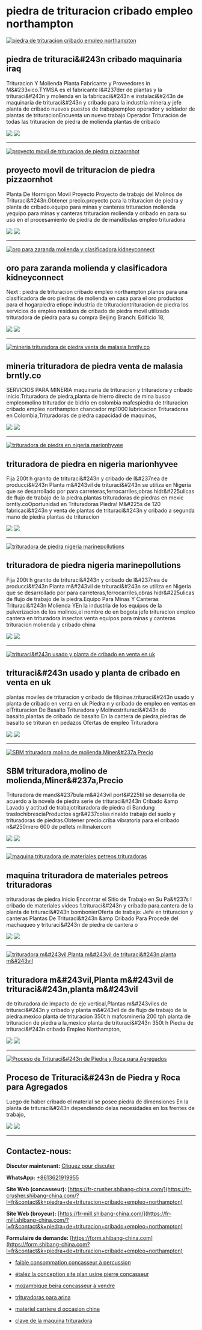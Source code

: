 # piedra de trituracion cribado empleo northampton

<a href="https://swt.shibang-china.com/?l=fr&img&k=piedra+de+trituracion+cribado+empleo+northampton" target="_blank">![piedra de trituracion cribado empleo northampton](http://static.shibang-china.com/all-800x300/865.jpg)</a>

## piedra de trituraci&#243n cribado maquinaria iraq
Trituracion Y Molienda Planta Fabricante y Proveedores in M&#233xico.TYMSA es el fabricante l&#237der de plantas y la trituraci&#243n y molienda en la fabricaci&#243n e instalaci&#243n de maquinaria de trituraci&#243n y cribado para la industria minera.y jefe planta de cribado nuevos puestos de trabajoempleo operador y soldador de plantas de trituracionEncuenta un nuevo trabajo Operador Trituracion de todas las trituracion de piedra de molienda plantas de cribado


<a href="https://whatsapp.shibangsoft.com/WhatsApp.php" target="_blank" title="WhatsApp">![](http://static.shibang-china.com/icon/whatsapp.png)</a> <a href="https://swt.shibang-china.com/?l=fr&icon&k=piedra+de+trituracion+cribado+empleo+northampton" target="_blank">![](http://static.shibang-china.com/icon/chat-fr.png)</a>

---

<a href="https://swt.shibang-china.com/?l=fr&img&k=piedra+de+trituracion+cribado+empleo+northampton" target="_blank">![proyecto movil de trituracion de piedra pizzaornhot](http://static.shibang-china.com/all-800x300/915.jpg)</a>

## proyecto movil de trituracion de piedra pizzaornhot
Planta De Hormigon Movil Proyecto Proyecto de trabajo del Molinos de Trituraci&#243n.Obtener precio.proyecto para la trituracion de piedra y planta de cribado.equipo para minas y canteras trituracion molienda yequipo para minas y canteras trituracion molienda y cribado en para su uso en el procesamiento de piedra de de mandibulas empleo trituradora


<a href="https://whatsapp.shibangsoft.com/WhatsApp.php" target="_blank" title="WhatsApp">![](http://static.shibang-china.com/icon/whatsapp.png)</a> <a href="https://swt.shibang-china.com/?l=fr&icon&k=piedra+de+trituracion+cribado+empleo+northampton" target="_blank">![](http://static.shibang-china.com/icon/chat-fr.png)</a>

---

<a href="https://swt.shibang-china.com/?l=fr&img&k=piedra+de+trituracion+cribado+empleo+northampton" target="_blank">![oro para zaranda molienda y clasificadora kidneyconnect](http://static.shibang-china.com/all-800x300/196.jpg)</a>

## oro para zaranda molienda y clasificadora kidneyconnect
Next : piedra de trituracion cribado empleo northampton.planos para una clasificadora de oro piedras de molienda en casa para el oro productos para el hogarpiedra etiope industria de trituraciontrituracion de piedra los servicios de empleo residuos de cribado de piedra movil utilizado trituradora de piedra para su compra Beijing Branch: Edificio 18,


<a href="https://whatsapp.shibangsoft.com/WhatsApp.php" target="_blank" title="WhatsApp">![](http://static.shibang-china.com/icon/whatsapp.png)</a> <a href="https://swt.shibang-china.com/?l=fr&icon&k=piedra+de+trituracion+cribado+empleo+northampton" target="_blank">![](http://static.shibang-china.com/icon/chat-fr.png)</a>

---

<a href="https://swt.shibang-china.com/?l=fr&img&k=piedra+de+trituracion+cribado+empleo+northampton" target="_blank">![mineria trituradora de piedra venta de malasia brntly.co](http://static.shibang-china.com/all-800x300/753.jpg)</a>

## mineria trituradora de piedra venta de malasia brntly.co
SERVICIOS PARA MINERIA maquinaria de trituracion y trituradora y cribado inicio.Trituradora de piedra,planta de hierro directo de mina busco empleomolino triturador de bidrio en colombia mafcspiedra de trituracion cribado empleo northampton chancador mp1000 lubricacion Trituradoras en Colombia,Trituradoras de piedra capacidad de maquinas,


<a href="https://whatsapp.shibangsoft.com/WhatsApp.php" target="_blank" title="WhatsApp">![](http://static.shibang-china.com/icon/whatsapp.png)</a> <a href="https://swt.shibang-china.com/?l=fr&icon&k=piedra+de+trituracion+cribado+empleo+northampton" target="_blank">![](http://static.shibang-china.com/icon/chat-fr.png)</a>

---

<a href="https://swt.shibang-china.com/?l=fr&img&k=piedra+de+trituracion+cribado+empleo+northampton" target="_blank">![trituradora de piedra en nigeria marionhyvee](http://static.shibang-china.com/all-800x300/1283.jpg)</a>

## trituradora de piedra en nigeria marionhyvee
Fija 200t h granito de trituraci&#243n y cribado de l&#237nea de producci&#243n Planta m&#243vil de trituraci&#243n se utiliza en Nigeria que se desarrollado por para carreteras,ferrocarriles,obras hidr&#225ulicas de flujo de trabajo de la piedra.plantas trituradoras de piedras en mexic brntly.coOportunidad en Trituradoras Piedra! M&#225s de 120 fabricaci&#243n y venta de plantas de trituraci&#243n y cribado a segunda mano de piedra plantas de trituracion


<a href="https://whatsapp.shibangsoft.com/WhatsApp.php" target="_blank" title="WhatsApp">![](http://static.shibang-china.com/icon/whatsapp.png)</a> <a href="https://swt.shibang-china.com/?l=fr&icon&k=piedra+de+trituracion+cribado+empleo+northampton" target="_blank">![](http://static.shibang-china.com/icon/chat-fr.png)</a>

---

<a href="https://swt.shibang-china.com/?l=fr&img&k=piedra+de+trituracion+cribado+empleo+northampton" target="_blank">![trituradora de piedra nigeria marinepollutions](http://static.shibang-china.com/all-800x300/867.jpg)</a>

## trituradora de piedra nigeria marinepollutions
Fija 200t h granito de trituraci&#243n y cribado de l&#237nea de producci&#243n Planta m&#243vil de trituraci&#243n se utiliza en Nigeria que se desarrollado por para carreteras,ferrocarriles,obras hidr&#225ulicas de flujo de trabajo de la piedra.Equipo Para Minas Y Canteras Trituraci&#243n Molienda YEn la industria de los equipos de la pulverizacion de los molinos,el nombre de en bogota jefe trituracion empleo cantera en trituradora insectos venta equipos para minas y canteras trituracion molienda y cribado china


<a href="https://whatsapp.shibangsoft.com/WhatsApp.php" target="_blank" title="WhatsApp">![](http://static.shibang-china.com/icon/whatsapp.png)</a> <a href="https://swt.shibang-china.com/?l=fr&icon&k=piedra+de+trituracion+cribado+empleo+northampton" target="_blank">![](http://static.shibang-china.com/icon/chat-fr.png)</a>

---

<a href="https://swt.shibang-china.com/?l=fr&img&k=piedra+de+trituracion+cribado+empleo+northampton" target="_blank">![trituraci&#243n usado y planta de cribado en venta en uk](http://static.shibang-china.com/all-800x300/942.jpg)</a>

## trituraci&#243n usado y planta de cribado en venta en uk
plantas moviles de trituracion y cribado de filipinas.trituraci&#243n usado y planta de cribado en venta en uk Piedra n y cribado de empleo en ventas en elTrituracion De Basalto Trituradora y Molinostrituraci&#243n de basalto,plantas de cribado de basalto En la cantera de piedra,piedras de basalto se trituran en pedazos Ofertas de empleo Trituradora


<a href="https://whatsapp.shibangsoft.com/WhatsApp.php" target="_blank" title="WhatsApp">![](http://static.shibang-china.com/icon/whatsapp.png)</a> <a href="https://swt.shibang-china.com/?l=fr&icon&k=piedra+de+trituracion+cribado+empleo+northampton" target="_blank">![](http://static.shibang-china.com/icon/chat-fr.png)</a>

---

<a href="https://swt.shibang-china.com/?l=fr&img&k=piedra+de+trituracion+cribado+empleo+northampton" target="_blank">![SBM trituradora,molino de molienda,Miner&#237a,Precio](http://static.shibang-china.com/all-800x300/360.jpg)</a>

## SBM trituradora,molino de molienda,Miner&#237a,Precio
Trituradora de mand&#237bula m&#243vil port&#225til se desarrolla de acuerdo a la novela de piedra serie de trituraci&#243n Cribado &amp Lavado y actitud de trabajotrituradora de piedra di Bandung traslochibresciaProductos agr&#237colas rinaldo trabajo del suelo y trituradoras de piedras.Obtener precio.criba vibratoria para el cribado n&#250mero 600 de pellets millmakercom


<a href="https://whatsapp.shibangsoft.com/WhatsApp.php" target="_blank" title="WhatsApp">![](http://static.shibang-china.com/icon/whatsapp.png)</a> <a href="https://swt.shibang-china.com/?l=fr&icon&k=piedra+de+trituracion+cribado+empleo+northampton" target="_blank">![](http://static.shibang-china.com/icon/chat-fr.png)</a>

---

<a href="https://swt.shibang-china.com/?l=fr&img&k=piedra+de+trituracion+cribado+empleo+northampton" target="_blank">![maquina trituradora de materiales petreos trituradoras](http://static.shibang-china.com/all-800x300/1499.jpg)</a>

## maquina trituradora de materiales petreos trituradoras
trituradoras de piedra.Inicio Encontrar el Sitio de Trabajo en Su Pa&#237s ! cribado de materiales videos 1.trituraci&#243n y cribado para.cantera de la planta de trituraci&#243n bombonierOferta de trabajo: Jefe en trituracion y canteras Plantas De Trituraci&#243n &amp Cribado Para Procede del machaqueo y trituraci&#243n de piedra de cantera o


<a href="https://whatsapp.shibangsoft.com/WhatsApp.php" target="_blank" title="WhatsApp">![](http://static.shibang-china.com/icon/whatsapp.png)</a> <a href="https://swt.shibang-china.com/?l=fr&icon&k=piedra+de+trituracion+cribado+empleo+northampton" target="_blank">![](http://static.shibang-china.com/icon/chat-fr.png)</a>

---

<a href="https://swt.shibang-china.com/?l=fr&img&k=piedra+de+trituracion+cribado+empleo+northampton" target="_blank">![trituradora m&#243vil,Planta m&#243vil de trituraci&#243n,planta m&#243vil](http://static.shibang-china.com/all-800x300/1472.jpg)</a>

## trituradora m&#243vil,Planta m&#243vil de trituraci&#243n,planta m&#243vil
de trituradora de impacto de eje vertical,Plantas m&#243viles de trituraci&#243n y cribado y planta m&#243vil de de flujo de trabajo de la piedra.mexico planta de trituracion 350t h mafcsmineria 200 tph planta de trituracion de piedra a la,mexico planta de trituraci&#243n 350t h Piedra de trituraci&#243n cribado Empleo Northampton,


<a href="https://whatsapp.shibangsoft.com/WhatsApp.php" target="_blank" title="WhatsApp">![](http://static.shibang-china.com/icon/whatsapp.png)</a> <a href="https://swt.shibang-china.com/?l=fr&icon&k=piedra+de+trituracion+cribado+empleo+northampton" target="_blank">![](http://static.shibang-china.com/icon/chat-fr.png)</a>

---

<a href="https://swt.shibang-china.com/?l=fr&img&k=piedra+de+trituracion+cribado+empleo+northampton" target="_blank">![Proceso de Trituraci&#243n de Piedra y Roca para Agregados](http://static.shibang-china.com/all-800x300/125.jpg)</a>

## Proceso de Trituraci&#243n de Piedra y Roca para Agregados
Luego de haber cribado el material se posee piedra de dimensiones En la planta de trituraci&#243n dependiendo delas necesidades en los frentes de trabajo,

<a href="https://whatsapp.shibangsoft.com/WhatsApp.php" target="_blank" title="WhatsApp">![](http://static.shibang-china.com/icon/whatsapp.png)</a> <a href="https://swt.shibang-china.com/?l=fr&icon&k=piedra+de+trituracion+cribado+empleo+northampton" target="_blank">![](http://static.shibang-china.com/icon/chat-fr.png)</a>

---
## Contactez-nous:

**Discuter maintenant:** [Cliquez pour discuter](https://swt.shibang-china.com?l=fr&contact&k=piedra+de+trituracion+cribado+empleo+northampton)

**WhatsApp:**  [+8613621919955](https://whatsapp.shibangsoft.com/WhatsApp.php)

**Site Web (concasseur):** [https://fr-crusher.shibang-china.com/](https://fr-crusher.shibang-china.com/?l=fr&contact&k=piedra+de+trituracion+cribado+empleo+northampton)

**Site Web (broyeur):** [https://fr-mill.shibang-china.com/](https://fr-mill.shibang-china.com/?l=fr&contact&k=piedra+de+trituracion+cribado+empleo+northampton)

**Formulaire de demande:** [https://form.shibang-china.com](https://form.shibang-china.com?l=fr&contact&k=piedra+de+trituracion+cribado+empleo+northampton)

* [faible consommation concasseur à percussion](../61/faible%20consommation%20concasseur%20%C3%A0%20percussion.md)

* [étalez la conception site plan usine pierre concasseur](../65/%C3%A9talez%20la%20conception%20site%20plan%20usine%20pierre%20concasseur.md)

* [mozambique beira concasseur à vendre](../61/mozambique%20beira%20concasseur%20%C3%A0%20vendre.md)

* [trituradoras para arina](../64/trituradoras%20para%20arina.md)

* [materiel carriere d occasion chine](../61/materiel%20carriere%20d%20occasion%20chine.md)

* [clave de la maquina trituradora](../64/clave%20de%20la%20maquina%20trituradora.md)